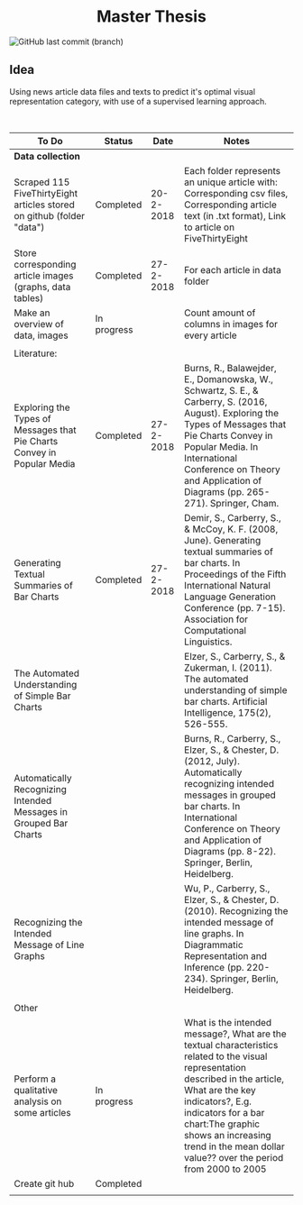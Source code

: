<h1 align="center">Master Thesis</h1>

![GitHub last commit (branch)](https://img.shields.io/github/last-commit/mikevanlenthe/master-thesis.svg?longCache=true&style=for-the-badge)


## Idea
Using news article data files and texts to predict it's optimal visual representation category, with use of a supervised learning approach. 

<br>

<!-- 
## To do
## In progress   
*	Perform a qualitative analysis on some articles:
    *	What is the intended message? 
          *	What are the textual characteristics related to the visual representation described in the article
              *	What are the key indicators?
              *	E.g. indicators for a bar chart:
                  *	The graphic shows an increasing trend in the mean dollar value…… over the period from 2000 to 2005

## Done
*	Study of paper: Exploring the Types of Messages that Pie Charts Convey in Popular Media 
    *	Burns, R., Balawejder, E., Domanowska, W., Schwartz, S. E., & Carberry, S. (2016, August). Exploring the Types of Messages that Pie Charts Convey in Popular Media. In International Conference on Theory and Application of Diagrams (pp. 265-271). Springer, Cham.

*	On the homepage of my github I will generate an overview of my progress 
*	Github created: https://github.com/Mikevanlenthe/Master-thesis/
    *	Folder structure:
          *	Data: Article texts, csv files 
          *	Code: Used Python programs
          
*	For each article in data folder:
    *	Store corresponding article images (graphs, data tables) 

*	Data collected (so far)
    *	Scraped +- 80 FiveThirtyEight articles stored on github (folder "data")
          *	Each folder represents an unique article with:
          *	Corresponding csv files 
          *	Corresponding article text (in .txt format) 
          *	Link to article on FiveThirtyEight

*	Study of paper: Generating Textual Summaries of Bar Charts 
    *	Demir, S., Carberry, S., & McCoy, K. F. (2008, June). Generating textual summaries of bar charts. In Proceedings of the Fifth International Natural Language Generation Conference (pp. 7-15). Association for Computational Linguistics.

*	On github I will add a folder where I will store the weekly minutes
-->


| To Do                                                                   | Status      | Date      | Notes                                                                                                                                                                                                                                                                                                 |
|-------------------------------------------------------------------------|-------------|-----------|-------------------------------------------------------------------------------------------------------------------------------------------------------------------------------------------------------------------------------------------------------------------------------------------------------|
| <b>Data collection</b>                                                         |             |           |                                                                                                                                                                                                                                                                                         |
| Scraped 115 FiveThirtyEight articles stored on github (folder "data")   | Completed   | 20-2-2018 | Each folder represents an unique article with: Corresponding csv files, Corresponding article text (in .txt format), Link to article on FiveThirtyEight                                                                                                                                               |
| Store corresponding article images (graphs, data tables)                | Completed   | 27-2-2018 | For each article in data folder                                                                                                                                                                                                                                                                       |
| Make an overview of data, images                                        | In progress |           | Count amount of columns in images for every article                                                                                                                                                                                                                                                   |
|                                                                         |             |           |                                                                                                                                                                                                                                                                                                       |
| Literature:                                                             |             |           |                                                                                                                                                                                                                                                                                                       |
| Exploring the Types of Messages that Pie Charts Convey in Popular Media | Completed   | 27-2-2018 | Burns, R., Balawejder, E., Domanowska, W., Schwartz, S. E., & Carberry, S. (2016, August). Exploring the Types of Messages that Pie Charts Convey in Popular Media. In International Conference on Theory and Application of Diagrams (pp. 265-271). Springer, Cham.                                  |
| Generating Textual Summaries of Bar Charts                              | Completed   | 27-2-2018 | Demir, S., Carberry, S., & McCoy, K. F. (2008, June). Generating textual summaries of bar charts. In Proceedings of the Fifth International Natural Language Generation Conference (pp. 7-15). Association for Computational Linguistics.                                                             |
| The Automated Understanding of Simple Bar Charts                        |             |           | Elzer, S., Carberry, S., & Zukerman, I. (2011). The automated understanding of simple bar charts. Artificial Intelligence, 175(2), 526-555.                                                                                                                                                           |
| Automatically Recognizing Intended Messages in Grouped Bar Charts       |             |           | Burns, R., Carberry, S., Elzer, S., & Chester, D. (2012, July). Automatically recognizing intended messages in grouped bar charts. In International Conference on Theory and Application of Diagrams (pp. 8-22). Springer, Berlin, Heidelberg.                                                        |
| Recognizing the Intended Message of Line Graphs                         |             |           | Wu, P., Carberry, S., Elzer, S., & Chester, D. (2010). Recognizing the intended message of line graphs. In Diagrammatic Representation and Inference (pp. 220-234). Springer, Berlin, Heidelberg.                                                                                                     |
|                                                                         |             |           |                                                                                                                                                                                                                                                                                                       |
| Other                                                                   |             |           |                                                                                                                                                                                                                                                                                                       |
| Perform a qualitative analysis on some articles                         | In progress |           | What is the intended message?,  What are the textual characteristics related to the visual representation described in the article,  What are the key indicators?, E.g. indicators for a bar chart:The graphic shows an increasing trend in the mean dollar value?? over the period from 2000 to 2005 |
| Create git hub                                                          | Completed   |           |                                                                                                                                                                                                                                                                                                       |
|                                                                         |             |           |                                                                                                                                                                                                                                                                                                       |
